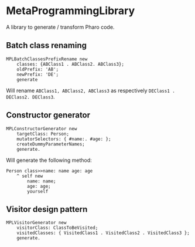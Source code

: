 # MetaProgrammingLibrary
A library to generate / transform Pharo code.

## Batch class renaming

```st
MPLBatchClassesPrefixRename new
	classes: {ABClass1 . ABClass2. ABClass3};
	oldPrefix: 'AB';
	newPrefix: 'DE';
	generate
```

Will rename `ABClass1, ABClass2, ABClass3` as respectively `DEClass1 . DEClass2. DEClass3`.

## Constructor generator

```st
MPLConstructorGenerator new
	targetClass: Person;
	mutatorSelectors: { #name:. #age: };
	createDummyParameterNames;
	generate.
```

Will generate the following method:

```st
Person class>>name: name age: age
	^ self new
		name: name;
		age: age;
		yourself
```

## Visitor design pattern

```st
MPLVisitorGenerator new
	visitorClass: ClassToBeVisited;
	visitedClasses: { VisitedClass1 . VisitedClass2 . VisitedClass3 };
	generate.
```
